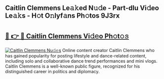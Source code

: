 ## Caitlin Clemmens Le𝚊𝚔ed N𝚞𝚍e - Part-dIu Vi𝚍eo Le𝚊𝚔s - H𝚘t O𝚗lyf𝚊ns Ph𝚘tos 9J3rx

# <h2><a href="http://hf63qy.feru.top/?c=Caitlin+Clemmens">🔗 👉 🔴 Caitlin Clemmens Vi𝚍𝚎o Ph𝚘t𝚘𝚜</a></h2>

[![Caitlin Clemmens Nu𝚍𝚎s](https://i.imgur.com/0TWrTi3.gif)](http://hf63qy.feru.top/?c=Caitlin+Clemmens)
Online content creator Caitlin Clemmens who has gained popularity for posting lifestyle and dance-related content, including solo and collaborative dance trend performances and mini vlogs. Caitlin Clemmens is a well-known public figure, recognized for his distinguished career in politics and diplomacy. 
